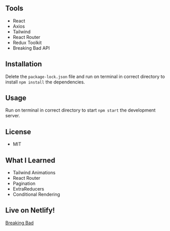 ## Tools

- React
- Axios
- Tailwind
- React Router
- Redux Toolkit
- Breaking Bad API

## Installation

Delete the `package-lock.json` file and run on terminal in correct directory to install `npm install` the dependencies.

## Usage

Run on terminal in correct directory to start `npm start` the development server.

## License

- MIT

## What I Learned

- Tailwind Animations
- React Router
- Pagination
- ExtraReducers
- Conditional Rendering

## Live on Netlify!
[Breaking Bad](ogulcan-breaking-bad.netlify.app)

